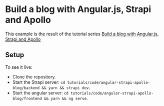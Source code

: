 # Build a blog with Angular.js, Strapi and Apollo

This example is the result of the tutorial series [Build a blog with Angular.js, Strapi and Apollo
](https://strapi.io/blog/build-a-blog-with-angular-js-strapi-and-apollo)

## Setup

To see it live:

- Clone the repository.
- Start the Strapi server: `cd tutorials/code/angular-strapi-apollo-blog/backend && yarn && strapi dev`.
- Start the angular server: `cd tutorials/code/angular-strapi-apollo-blog/frontend && yarn && ng serve`.
